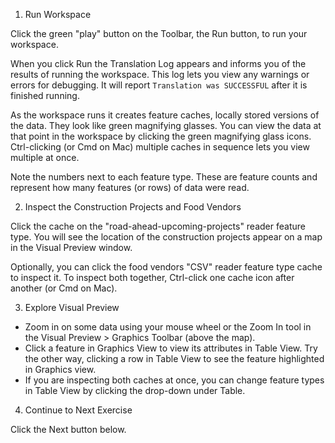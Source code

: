 1. Run Workspace

Click the green "play" button on the Toolbar, the Run button, to run your workspace.

When you click Run the Translation Log appears and informs you of the results of running the workspace. This log lets you view any warnings or errors for debugging. It will report `Translation was SUCCESSFUL` after it is finished running.

As the workspace runs it creates feature caches, locally stored versions of the data. They look like green magnifying glasses. You can view the data at that point in the workspace by clicking the green magnifying glass icons. Ctrl-clicking (or Cmd on Mac) multiple caches in sequence lets you view multiple at once.

Note the numbers next to each feature type. These are feature counts and represent how many features (or rows) of data were read.

2. Inspect the Construction Projects and Food Vendors

Click the cache on the "road-ahead-upcoming-projects" reader feature type. You will see the location of the construction projects appear on a map in the Visual Preview window.

Optionally, you can click the food vendors "CSV" reader feature type cache to inspect it. To inspect both together, Ctrl-click one cache icon after another (or Cmd on Mac).

3. Explore Visual Preview

- Zoom in on some data using your mouse wheel or the Zoom In tool in the Visual Preview > Graphics Toolbar (above the map).
- Click a feature in Graphics View to view its attributes in Table View. Try the other way, clicking a row in Table View to see the feature highlighted in Graphics view.
- If you are inspecting both caches at once, you can change feature types in Table View by clicking the drop-down under Table.

4. Continue to Next Exercise

Click the Next button below.

